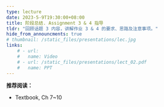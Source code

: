 ```yaml
---
type: lecture
date: 2023-5-9T19:30:00+08:00
title: 阶段总结. Assignment 3 & 4 指导
tldr: "回顾话题 3 内容，讲解作业 3 & 4 的要求、思路及注意事项。"
hide_from_announcments: true
# thumbnail: /static_files/presentations/lec.jpg
links:
    # - url:
    #   name: Video
    # - url: /static_files/presentations/lect_02.pdf
    #   name: PPT
---
```


**推荐阅读：**

- Textbook, Ch 7~10
